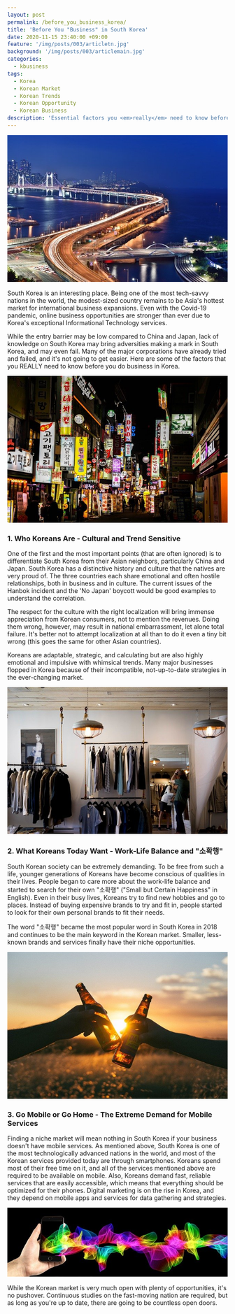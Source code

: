 ```yaml
---
layout: post
permalink: /before_you_business_korea/
title: 'Before You "Business" in South Korea'
date: 2020-11-15 23:40:00 +09:00
feature: '/img/posts/003/articletn.jpg'
background: '/img/posts/003/articlemain.jpg'
categories:
  - kbusiness
tags:
  - Korea
  - Korean Market
  - Korean Trends
  - Korean Opportunity
  - Korean Business
description: 'Essential factors you <em>really</em> need to know before doing business in South Korea'
---
```


![korea1 /](/img/posts/003/img1.jpg)

South Korea is an interesting place. Being one of the most tech-savvy nations in the world, the modest-sized country remains to be Asia's hottest market for international business expansions. Even with the Covid-19 pandemic, online business opportunities are stronger than ever due to Korea's exceptional Informational Technology services.  

While the entry barrier may be low compared to China and Japan, lack of knowledge on South Korea may bring adversities making a mark in South Korea, and may even fail. Many of the major corporations have already tried and failed, and it's not going to get easier.
Here are some of the factors that you REALLY need to know before you do business in Korea.

![korea2 /](/img/posts/003/img2.jpg)

### 1. Who Koreans Are - Cultural and Trend Sensitive
One of the first and the most important points (that are often ignored) is to differentiate South Korea from their Asian neighbors, particularly China and Japan. South Korea has a distinctive history and culture that the natives are very proud of.  The three countries each share emotional and often hostile relationships, both in business and in culture. The current issues of the Hanbok incident and the 'No Japan' boycott would be good examples to understand the correlation.

The respect for the culture with the right localization will bring immense appreciation from Korean consumers, not to mention the revenues. Doing them wrong, however, may result in national embarrassment, let alone total failure. It's better not to attempt localization at all than to do it even a tiny bit wrong (this goes the same for other Asian countries).

Koreans are adaptable, strategic, and calculating but are also highly emotional and impulsive with whimsical trends. Many major businesses flopped in Korea because of their incompatible, not-up-to-date strategies in the ever-changing market.

![korea3 /](/img/posts/003/img3.jpg)

### 2. What Koreans Today Want - Work-Life Balance and "소확행"
South Korean society can be extremely demanding. To be free from such a life, younger generations of Koreans have become conscious of qualities in their lives. People began to care more about the work-life balance and started to search for their own "소확행" ("Small but Certain Happiness" in English). Even in their busy lives, Koreans try to find new hobbies and go to places. Instead of buying expensive brands to try and fit in, people started to look for their own personal brands to fit their needs.

The word "소확행" became the most popular word in South Korea in 2018 and continues to be the main keyword in the Korean market. Smaller, less-known brands and services finally have their niche opportunities.

![korea4 /](/img/posts/003/img4.jpg)
### 3. Go Mobile or Go Home - The Extreme Demand for Mobile Services
Finding a niche market will mean nothing in South Korea if your business doesn't have mobile services. As mentioned above, South Korea is one of the most technologically advanced nations in the world, and most of the Korean services provided today are through smartphones. Koreans spend most of their free time on it, and all of the services mentioned above are required to be available on mobile. Also, Koreans demand fast, reliable services that are easily accessible, which means that everything should be optimized for their phones. Digital marketing is on the rise in Korea, and they depend on mobile apps and services for data gathering and strategies.

![korea5 /](/img/posts/003/img5.jpg)

While the Korean market is very much open with plenty of opportunities, it's no pushover. Continuous studies on the fast-moving nation are required, but as long as you're up to date, there are going to be countless open doors.
